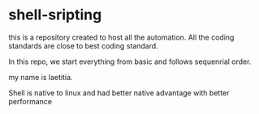 # shell-sripting
this is a repository created to host all the automation.
All the coding standards are close to best coding standard.

In this repo, we start everything from basic and follows sequenrial order.

my name is laetitia.

Shell is native to linux and had better native advantage with better performance